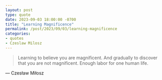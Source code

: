 ```yaml
---
layout: post
type: quote
date: 2023-09-03 18:00:00 -0700
title: "Learning Magnificence"
permalink: /post/2023/09/03/learning-magnificence
categories: 
- quotes
- Czeslaw Milosz
---
```

<blockquote>Learning to believe you are magnificent. And gradually to discover that you are not magnificent. Enough labor for one human life.</blockquote>
<p>— Czesław Miłosz</p>